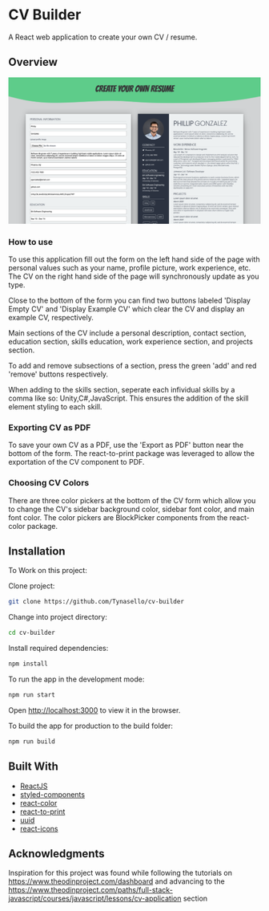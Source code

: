 # CV Builder

A React web application to create your own CV / resume.

## Overview

![Website Demo](./src/assets/images/website-demo.png)

### How to use

To use this application fill out the form on the left hand side of the page with personal values such as your name, profile picture, work experience, etc. The CV on the right hand side of the page will synchronously update as you type.

Close to the bottom of the form you can find two buttons labeled 'Display Empty CV' and 'Display Example CV' which clear the CV and display an example CV, respectively.

Main sections of the CV include a personal description, contact section, education section, skills education, work experience section, and projects section.

To add and remove subsections of a section, press the green 'add' and red 'remove' buttons respectively.

When adding to the skills section, seperate each infividual skills by a comma like so: Unity,C#,JavaScript. This ensures the addition of the skill element styling to each skill.

### Exporting CV as PDF

To save your own CV as a PDF, use the 'Export as PDF' button near the bottom of the form. The react-to-print package was leveraged to allow the exportation of the CV component to PDF.

### Choosing CV Colors

There are three color pickers at the bottom of the CV form which allow you to change the CV's sidebar background color, sidebar font color, and main font color. The color pickers are BlockPicker components from the react-color package.

## Installation

To Work on this project:

Clone project:

```bash
git clone https://github.com/Tynasello/cv-builder
```

Change into project directory:

```bash
cd cv-builder
```

Install required dependencies:

```bash
npm install
```

To run the app in the development mode:

```bash
npm run start
```

Open [http://localhost:3000](http://localhost:3000) to view it in the browser.

To build the app for production to the build folder:

```bash
npm run build
```

## Built With

- [ReactJS](https://reactjs.org/)
- [styled-components](https://styled-components.com/)
- [react-color](https://casesandberg.github.io/react-color/)
- [react-to-print](https://www.npmjs.com/package/react-to-print)
- [uuid](https://www.npmjs.com/package/uuid)
- [react-icons](https://react-icons.github.io/react-icons/)

## Acknowledgments

Inspiration for this project was found while following the tutorials on https://www.theodinproject.com/dashboard and advancing to the https://www.theodinproject.com/paths/full-stack-javascript/courses/javascript/lessons/cv-application section
